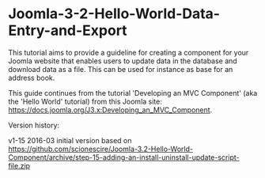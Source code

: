 # Joomla-3-2-Hello-World-Data-Entry-and-Export
This tutorial aims to provide a guideline for creating a component for your Joomla website that enables users to update data in the database and download data as a file. This can be used for instance as base for an address book.

This guide continues from the tutorial 'Developing an MVC Component' (aka the 'Hello World' tutorial) from this Joomla site: https://docs.joomla.org/J3.x:Developing_an_MVC_Component.


Version history:

v1-15 2016-03	initial version based on https://github.com/scionescire/Joomla-3.2-Hello-World-Component/archive/step-15-adding-an-install-uninstall-update-script-file.zip